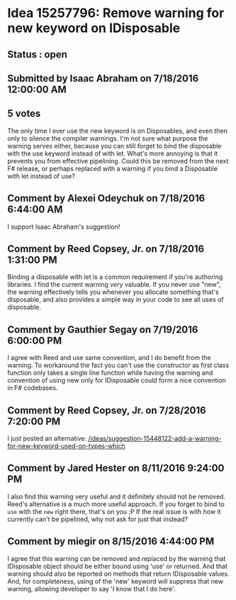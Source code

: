 # Idea 15257796: Remove warning for new keyword on IDisposable #

## Status : open

## Submitted by Isaac Abraham on 7/18/2016 12:00:00 AM

## 5 votes

The only time I ever use the new keyword is on Disposables, and even then only to silence the compiler warnings. I'm not sure what purpose the warning serves either, because you can still forget to bind the disposable with the use keyword instead of with let. What's more annoying is that it prevents you from effective pipelining.
Could this be removed from the next F# release, or perhaps replaced with a warning if you bind a Disposable with let instead of use?


## Comment by Alexei Odeychuk on 7/18/2016 6:44:00 AM

I support Isaac Abraham's suggestion!

## Comment by Reed Copsey, Jr. on 7/18/2016 1:31:00 PM

Binding a disposable with let is a common requirement if you're authoring libraries.
I find the current warning _very_ valuable. If you never use "new", the warning effectively tells you whenever you allocate something that's disposable, and also provides a simple way in your code to see all uses of disposable.

## Comment by Gauthier Segay on 7/19/2016 6:00:00 PM

I agree with Reed and use same convention, and I do benefit from the warning.
To workaround the fact you can't use the constructor as first class function only takes a single line function while having the warning and convention of using new only for IDisposable could form a nice convention in F# codebases.

## Comment by Reed Copsey, Jr. on 7/28/2016 7:20:00 PM

I just posted an alternative: [/ideas/suggestion-15448122-add-a-warning-for-new-keyword-used-on-types-which](/ideas/suggestion-15448122-add-a-warning-for-new-keyword-used-on-types-which.md)

## Comment by Jared Hester on 8/11/2016 9:24:00 PM

I also find this warning very useful and it definitely should not be removed. Reed's alternative is a much more useful approach.
If you forget to bind to `use` with the `new` right there, that's on you ;P
If the real issue is with how it currently can't be pipelined, why not ask for just that instead?

## Comment by miegir on 8/15/2016 4:44:00 PM

I agree that this warning can be removed and replaced by the warning that IDisposable object should be either bound using 'use' or returned. And that warning should also be reported on methods that return IDisposable values. And, for completeness, using of the 'new' keyword will suppress that new warning, allowing developer to say 'I know that I do here'.
